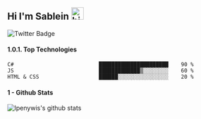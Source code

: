 ## Hi I'm Sablein <img src="https://user-images.githubusercontent.com/1303154/88677602-1635ba80-d120-11ea-84d8-d263ba5fc3c0.gif" width="28px" alt="hi">

 
 ![Twitter Badge](https://img.shields.io/github/followers/Sablein?style=social)


<!-- TODO: Add last video link -->



#### 1.0.1. Top Technologies

<!-- TODO: Make technologies links takes you to repositories -->





<!--START_SECTION:waka-->
```text
C#                           ██████████████████████    90 % 
JS                           █████████████▒░░░░░░░░    60 % 
HTML & CSS                   ██████░░░░░░░░░░░░░░░░    20 %  
```
<!--END_SECTION:waka-->

#### 1 - Github Stats

![Ipenywis's github stats](https://github-readme-stats.vercel.app/api?username=Sablein&count_private=true&theme=radical&hide=contribs,prs)


</details>
